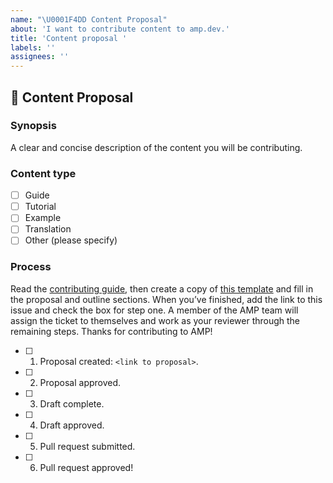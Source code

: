 ```yaml
---
name: "\U0001F4DD Content Proposal"
about: 'I want to contribute content to amp.dev.'
title: 'Content proposal '
labels: ''
assignees: ''
---
```


## 📝 Content Proposal

### Synopsis
A clear and concise description of the content you will be contributing.

### Content type

<!-- Use [x] to mark a selection. -->

- [ ] Guide
- [ ] Tutorial
- [ ] Example
- [ ] Translation
- [ ] Other (please specify)

### Process
Read the [contributing guide](https://amp.dev/documentation/guides-and-tutorials/contribute/contribute-documentation/?format=websites), then create a copy of [this template](https://docs.google.com/document/d/18i_lbQ-h-auYW2SwbWRuuu2_xhtU5XrjXlcCtj0sNeY/edit?usp=sharing) and fill in the proposal and outline sections. When you’ve finished, add the link to this issue and check the box for step one. A member of the AMP team will assign the ticket to themselves and work as your reviewer through the remaining steps. Thanks for contributing to AMP! 

- [ ] 1. Proposal created: `<link to proposal>`.
- [ ] 2. Proposal approved.
- [ ] 3. Draft complete.
- [ ] 4. Draft approved.
- [ ] 5. Pull request submitted.
- [ ] 6. Pull request approved!
